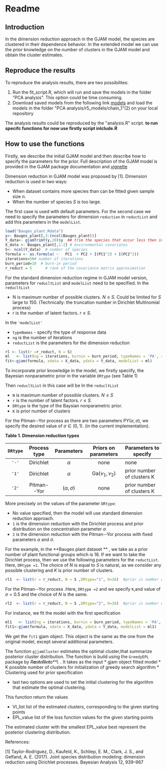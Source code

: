 Readme
================

Introduction
------------

In the dimension reduction approach in the GJAM model, the species are clustered in their dependence behavior. In the extended model we can use the prior knowledge on the number of clusters in the GJAM model and obtain the cluster estimates.

Reproduce the results
---------------------

To reproduce the analysis results, there are two possibilites:

1.  Run the fit\_script.R, which will run and save the models in the folder "PCA analysis". This option could be time consuming.
2.  Download saved models from the following link [models](https://drive.google.com/open?id=1sRu7Q7rJ4aIYp-YCKOa_igA5Ofzc7tRH) and load the models in the folder "PCA analysis/r5\_models/chain\_1"(2) on your local repository

The analysis results could be reproduced by the "analysis.R" script.
**to run specifc functions for now use firstly script inlclude.R**

How to use the functions
------------------------

Firstly, we describe the initial GJAM model and then describe how to specify the parameters for the prior. Full description of the GJAM model is provided in the GJAM package documentation and [vignette](https://cran.r-project.org/web/packages/gjam/vignettes/gjamVignette.html)

Dimension reduction in GJAM model was proposed by \[1\]. Dimension reduction is used in two ways:

-   When dataset contains more species than can be fitted given sample size *n*.
-   When the number of species *S* is too large.

The first case is used with default parameters. For the second case we need to specify the parameters for dimension `reduction` in `reductList` and add this parameters in the `modelList`.

``` r
load("Bauges_plant.Rdata")
y<- Bauges_plant[,3:(ncol(Bauges_plant))]
Y_data<- gjamTrimY(y,20)$y  ## trim the species that occur less then in 20 cites
X_data <- Bauges_plant[,1:2] # environmental covariates
S<- ncol(Y_data)  # number of species
formula <- as.formula( ~   PC1  + PC2 + I(PC1^2) + I(PC2^2))
iterations=50# number of iterations
burn_period=10  # burn-in period
r_reduct = 5      # rank of the covariance matrix approximation
```

For the standard dimension reduction regime in GJAM model version, parameters for `reducltList` and `modelList` need to be specified. In the `reducltList`

-   N is maximum number of possible clusters. *N* ≤ *S*. Could be limited for *S* large to 150. (Technically: the truncation number in Dirichlet Multinomial process)
-   r is the number of latent factors. *r* ≤ *S*.

In the `'modelList'`

-   `typeNames` - specify the type of response data
-   `ng` is the number of iterations
-   `reductList` is the parameters for the dimension reduction

``` r
rl <- list(r =r_reduct, N = S)
ml   <- list(ng = iterations, burnin = burn_period, typeNames = 'PA', reductList = rl,PREDICTX = F)
fit<-gjam(formula, xdata = X_data, ydata = Y_data, modelList = ml)
```

To incorporate prior knowledge in the model, we firstly speciify, the Bayesian nonparametric prior in the variable `DRtype` (see Table 1)

Then `reducltList` in this case will be In the `reducltList`

-   `N` is maximum number of possible clusters. *N* ≤ *S*
-   `r` is the number of latent factors. *r* ≤ *S*.
-   `DRtype` is the type of the Baysian nonparametric prior.
-   `K` is prior number of clusters

For the Pitman--Yor process as there are two parameters PY(*α*, *σ*), we specify the desired value of *σ* ∈ (0, 1). (in the current implementation).

**Table 1. Dimension reduction types**

| `DRtype` | Process type | Parameters |         Priors on parameters         | Parameters to specify      |
|:--------:|:------------:|:----------:|:------------------------------------:|----------------------------|
|   `'-'`  |   Dirichlet  |     *α*    |                 none                 | none                       |
|   `'1'`  |   Dirichlet  |     *α*    | Ga(*ν*<sub>1</sub>, *ν*<sub>2</sub>) | prior number of clusters K |
|   `'2'`  |  Pitman--Yor | (*α*, *σ*) |                 none                 | prior number of clusters K |

More precisely on the values of the parameter `DRtype`:

-   No value specified, then the model will use standard dimension reduction approach.
-   `1` is the dimension reduction with the Dirichlet process and prior distribution on the concentration parameter *α*
-   `2` is the dimension reduction with the Pitman--Yor process with fixed parameters *α* and *σ*.

For the example, in the **Bauges plant dataset ** , we take as a prior number of plant functional groups which is 16. If we want to take the Dirichlet process, then we use the following parameters for the `reductList`. Here, `DRtype =1`. The choice of *N* is equal to *S* is natural, as we consider any possible clustering and *K* is prior number of clusters.

``` r
rl1  <- list(r = r_reduct, N = S ,DRtype="1", K=16)  #prior is number of plant functional groups
```

For the Pitman--Yor process .Here, `DRtype =2` and we specify `K`,and value of *σ* = 0.5 and the choice of *N* is the same.

``` r
rl2  <- list(r = r_reduct, N = S ,DRtype="2", K=16)  #prior is number of plant functional groups
```

For instance, we fit the model with the first specification

``` r
ml1   <- list(ng = iterations, burnin = burn_period, typeNames = 'PA', reductList = rl1,PREDICTX = F)
fit1<-gjam(formula, xdata = X_data, ydata = Y_data, modelList = ml1)
```

We get the `fit1` gjam object. This object is the same as the one from the original model, except several additional parameters.

The function `gjjamCluster` estimates the optimal cluster,that summarize posterior cluster distribution. The function is build using the `GreedyEPL` package by
*R**a**s**t**e**l**l**i**e**t**a**l*.
. It takes as the input \* gjam object fitted model \* K possible number of clusters for initialization of greedy search algorithm
\* Clustering used for prior specification

-   last two options are used to set the initial clustering for the algorithm that estimate the optimal clustering.

This function return the values

-   VI\_list list of the estimated clusters, corresponding to the given starting points
-   EPL\_value list of the loss function values for the given starting points

The estimated cluster with the smallest EPL\_value best represent the posterior clustering distribution.

References:

[1] Taylor-Rodriguez, D., Kaufeld, K., Schliep, E. M., Clark, J. S., and Gelfand, A. E. (2017). Joint
species distribution modeling: dimension reduction using Dirichlet processes. Bayesian Analysis 12,  939–967

